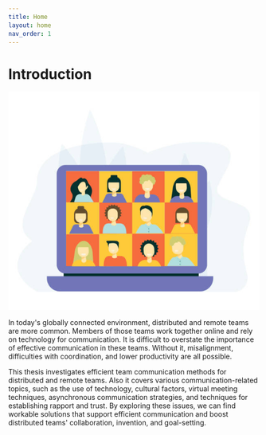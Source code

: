 ```yaml
---
title: Home
layout: home
nav_order: 1
---
```


# Introduction


![](photo1.jpg)


In today's globally connected environment, distributed and remote teams are more common. Members of those teams work together online and rely on technology for communication. It is difficult to overstate the importance of effective communication in these teams. Without it, misalignment, difficulties with coordination, and lower productivity are all possible.

This thesis investigates efficient team communication methods for distributed and remote teams. Also it covers various communication-related topics, such as the use of technology, cultural factors, virtual meeting techniques, asynchronous communication strategies, and techniques for establishing rapport and trust. By exploring these issues, we can find workable solutions that support efficient communication and boost distributed teams' collaboration, invention, and goal-setting.
